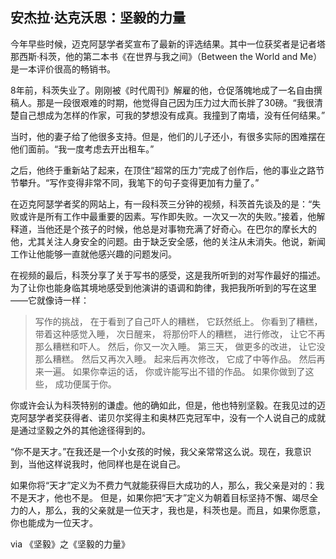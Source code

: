 ## 安杰拉·达克沃思：坚毅的力量

今年早些时候，迈克阿瑟学者奖宣布了最新的评选结果。其中一位获奖者是记者塔那西斯·科茨，他的第二本书《在世界与我之间》（Between the World and Me）是一本评价很高的畅销书。

8年前，科茨失业了。刚刚被《时代周刊》解雇的他，仓促落魄地成了一名自由撰稿人。那是一段很艰难的时期，他觉得自己因为压力过大而长胖了30磅。“我很清楚自己想成为怎样的作家，可我的梦想没有成真。我撞到了南墙，没有任何结果。”

当时，他的妻子给了他很多支持。但是，他们的儿子还小，有很多实际的困难摆在他们面前。“我一度考虑去开出租车。”

之后，他终于重新站了起来，在顶住“超常的压力”完成了创作后，他的事业之路节节攀升。“写作变得非常不同，我笔下的句子变得更加有力量了。”

在迈克阿瑟学者奖的网站上，有一段科茨三分钟的视频，科茨首先谈及的是：“失败或许是所有工作中最重要的因素。写作即失败。一次又一次的失败。”接着，他解释道，当他还是个孩子的时候，他总是对事物充满了好奇心。在巴尔的摩长大的他，尤其关注人身安全的问题。由于缺乏安全感，他的关注从未消失。他说，新闻工作让他能够一直就他感兴趣的问题发问。

在视频的最后，科茨分享了关于写书的感受，这是我所听到的对写作最好的描述。为了让你也能身临其境地感受到他演讲的语调和韵律，我把我所听到的写在这里——它就像诗一样：

> 写作的挑战，
在于看到了自己吓人的糟糕，
它跃然纸上。
你看到了糟糕，
带着这种感觉入睡，
次日醒来，
将那份吓人的糟糕，
进行修改，
让它不再那么糟糕和吓人。
然后，你又一次入睡。
第三天，
做更多的改进，
让它没那么糟糕。
然后又再次入睡。
起来后再次修改，
它成了中等作品。
然后再来一遍。
如果你幸运的话，
你或许能写出不错的作品。
如果你做到了这些，
成功便属于你。

你或许会认为科茨特别的谦虚。他的确如此，但是，他也特别坚毅。在我见过的迈克阿瑟学者奖获得者、诺贝尔奖得主和奥林匹克冠军中，没有一个人说自己的成就是通过坚毅之外的其他途径得到的。

“你不是天才。”在我还是一个小女孩的时候，我父亲常常这么说。现在，我意识到，当他这样说我时，他同样也是在说自己。

如果你将“天才”定义为不费力气就能获得巨大成功的人，那么，我父亲是对的：我不是天才，他也不是。
但是，如果你把“天才”定义为朝着目标坚持不懈、竭尽全力的人，那么，我的父亲就是一位天才，我也是，科茨也是。而且，如果你愿意，你也能成为一位天才。

via 《坚毅》之《坚毅的力量》